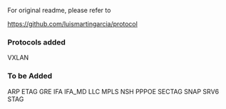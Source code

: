 For original readme, please refer to 

https://github.com/luismartingarcia/protocol

### Protocols added

VXLAN

### To be Added

ARP
ETAG
GRE
IFA
IFA_MD
LLC
MPLS
NSH
PPPOE
SECTAG
SNAP
SRV6
STAG

